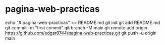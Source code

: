 # pagina-web-practicas
echo "# pagina-web-practicas" >> README.md
git init
git add README.md
git commit -m "first commit"
git branch -M main
git remote add origin https://github.com/edgar0744/pagina-web-practicas.git
git push -u origin main
